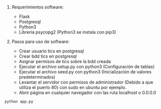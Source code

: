 1. Requerimientos software:

	- Flask
	- Postgresql 
	- Python3
	- Libreria psycopg2 (Python3 se instala con pip3)

2. Pasos para uso de software: 
	
	- Crear usuario tics en postgresql
	- Crear bdd tics en postgresql
	- Asignar permisos de tics sobre la bdd creada
	- Ejecutar el archivo setup.py con python3 (Configuración de tablas)
	- Ejecutar el archivo seed.py con python3 (Inicialización de valores predeterminados)
	- Levantar el servidor con permisos de administrador (Debido a que utiliza el puerto 80)  con sudo en ubuntu por ejemplo.
	- Abrir página en cualquier navegador con las ruta localhost o 0.0.0.0
```sh
python app.py
```
